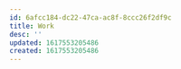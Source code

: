 ```yaml
---
id: 6afcc184-dc22-47ca-ac8f-8ccc26f2df9c
title: Work
desc: ''
updated: 1617553205486
created: 1617553205486
---
```


